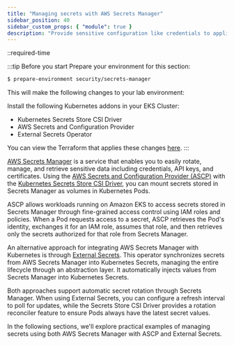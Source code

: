 ```yaml
---
title: "Managing secrets with AWS Secrets Manager"
sidebar_position: 40
sidebar_custom_props: { "module": true }
description: "Provide sensitive configuration like credentials to applications running on Amazon Elastic Kubernetes Service with AWS Secrets Manager."
---
```


::required-time

:::tip Before you start
Prepare your environment for this section:

```bash timeout=600 wait=30 hook=install
$ prepare-environment security/secrets-manager
```

This will make the following changes to your lab environment:

Install the following Kubernetes addons in your EKS Cluster:

- Kubernetes Secrets Store CSI Driver
- AWS Secrets and Configuration Provider
- External Secrets Operator

You can view the Terraform that applies these changes [here](https://github.com/VAR::MANIFESTS_OWNER/VAR::MANIFESTS_REPOSITORY/tree/VAR::MANIFESTS_REF/manifests/modules/security/secrets-manager/.workshop/terraform).
:::

[AWS Secrets Manager](https://aws.amazon.com/secrets-manager/) is a service that enables you to easily rotate, manage, and retrieve sensitive data including credentials, API keys, and certificates. Using the [AWS Secrets and Configuration Provider (ASCP)](https://github.com/aws/secrets-store-csi-driver-provider-aws) with the [Kubernetes Secrets Store CSI Driver](https://secrets-store-csi-driver.sigs.k8s.io/), you can mount secrets stored in Secrets Manager as volumes in Kubernetes Pods.

ASCP allows workloads running on Amazon EKS to access secrets stored in Secrets Manager through fine-grained access control using IAM roles and policies. When a Pod requests access to a secret, ASCP retrieves the Pod's identity, exchanges it for an IAM role, assumes that role, and then retrieves only the secrets authorized for that role from Secrets Manager.

An alternative approach for integrating AWS Secrets Manager with Kubernetes is through [External Secrets](https://external-secrets.io/). This operator synchronizes secrets from AWS Secrets Manager into Kubernetes Secrets, managing the entire lifecycle through an abstraction layer. It automatically injects values from Secrets Manager into Kubernetes Secrets.

Both approaches support automatic secret rotation through Secrets Manager. When using External Secrets, you can configure a refresh interval to poll for updates, while the Secrets Store CSI Driver provides a rotation reconciler feature to ensure Pods always have the latest secret values.

In the following sections, we'll explore practical examples of managing secrets using both AWS Secrets Manager with ASCP and External Secrets.
